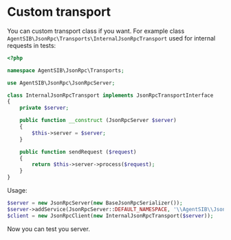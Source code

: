 Custom transport
================

You can custom transport class if you want. For example class `AgentSIB\JsonRpc\Transports\InternalJsonRpcTransport` used for internal requests in tests:

```php
<?php

namespace AgentSIB\JsonRpc\Transports;

use AgentSIB\JsonRpc\JsonRpcServer;

class InternalJsonRpcTransport implements JsonRpcTransportInterface
{
    private $server;

    public function __construct (JsonRpcServer $server)
    {
        $this->server = $server;
    }

    public function sendRequest ($request)
    {
        return $this->server->process($request);
    }
}
```

Usage:

```php
$server = new JsonRpcServer(new BaseJsonRpcSerializer());
$server->addService(JsonRpcServer::DEFAULT_NAMESPACE, '\\AgentSIB\\JsonRpc\\Services\\FirstJsonRpcService');
$client = new JsonRpcClient(new InternalJsonRpcTransport($server));
```

Now you can test you server.